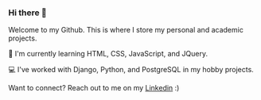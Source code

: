 ### Hi there 👋

Welcome to my Github.
This is where I store my personal and academic projects.

🌱 I'm currently learning HTML, CSS, JavaScript, and JQuery.

💻 I've worked with Django, Python, and PostgreSQL in my hobby projects.

Want to connect? Reach out to me on my [Linkedin](https://www.linkedin.com/in/zowie-beha-4b0498250) :)

<!--
**1zzowiebeha/1zzowiebeha** is a ✨ _special_ ✨ repository because its `README.md` (this file) appears on your GitHub profile.

Here are some ideas to get you started:

- 🔭 I’m currently working on ...
- 🌱 I’m currently learning ...
- 👯 I’m looking to collaborate on ...
- 🤔 I’m looking for help with ...
- 💬 Ask me about ...
- 📫 How to reach me: ...
- 😄 Pronouns: ...
- ⚡ Fun fact: ...
-->
